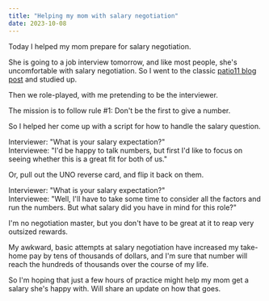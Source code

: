 ```yaml
---
title: "Helping my mom with salary negotiation"
date: 2023-10-08
---
```


Today I helped my mom prepare for salary negotiation.

She is going to a job interview tomorrow, and like most people, she's uncomfortable with salary negotiation. So I went to the classic [patio11 blog post](https://www.kalzumeus.com/2012/01/23/salary-negotiation/) and studied up.

Then we role-played, with me pretending to be the interviewer.

The mission is to follow rule #1: Don't be the first to give a number.

So I helped her come up with a script for how to handle the salary question.

Interviewer: "What is your salary expectation?"  
Interviewee: "I'd be happy to talk numbers, but first I'd like to focus on seeing whether this is a great fit for both of us."

Or, pull out the UNO reverse card, and flip it back on them.

Interviewer: "What is your salary expectation?"  
Interviewee: "Well, I'll have to take some time to consider all the factors and run the numbers. But what salary did you have in mind for this role?"

I'm no negotiation master, but you don't have to be great at it to reap very outsized rewards.

My awkward, basic attempts at salary negotiation have increased my take-home pay by tens of thousands of dollars, and I'm sure that number will reach the hundreds of thousands over the course of my life.

So I'm hoping that just a few hours of practice might help my mom get a salary she's happy with. Will share an update on how that goes.

